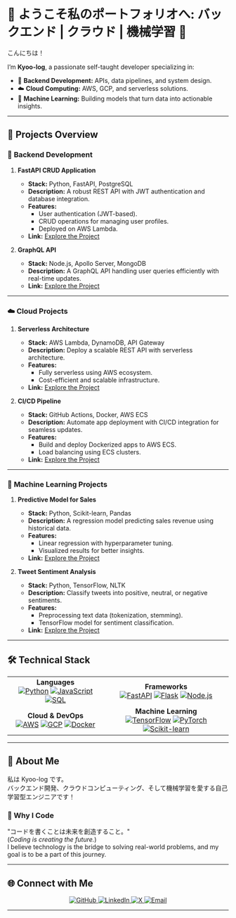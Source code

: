 # 🌟 ようこそ私のポートフォリオへ: バックエンド | クラウド | 機械学習 🌟  

こんにちは！    

I’m **Kyoo-log**, a passionate self-taught developer specializing in:  
- 🧰 **Backend Development:** APIs, data pipelines, and system design.  
- ☁️ **Cloud Computing:** AWS, GCP, and serverless solutions.  
- 🤖 **Machine Learning:** Building models that turn data into actionable insights.  

---

## 📂 Projects Overview  

### 🧰 **Backend Development**  
1. **FastAPI CRUD Application**  
   - **Stack:** Python, FastAPI, PostgreSQL  
   - **Description:** A robust REST API with JWT authentication and database integration.  
   - **Features:**  
     - User authentication (JWT-based).  
     - CRUD operations for managing user profiles.  
     - Deployed on AWS Lambda.  
   - **Link:** [Explore the Project](backend/project1_fastapi/)  

2. **GraphQL API**  
   - **Stack:** Node.js, Apollo Server, MongoDB  
   - **Description:** A GraphQL API handling user queries efficiently with real-time updates.  
   - **Link:** [Explore the Project](backend/project2_graphql/)  

---

### ☁️ **Cloud Projects**  
1. **Serverless Architecture**  
   - **Stack:** AWS Lambda, DynamoDB, API Gateway  
   - **Description:** Deploy a scalable REST API with serverless architecture.  
   - **Features:**  
     - Fully serverless using AWS ecosystem.  
     - Cost-efficient and scalable infrastructure.  
   - **Link:** [Explore the Project](cloud/serverless/)  

2. **CI/CD Pipeline**  
   - **Stack:** GitHub Actions, Docker, AWS ECS  
   - **Description:** Automate app deployment with CI/CD integration for seamless updates.  
   - **Features:**  
     - Build and deploy Dockerized apps to AWS ECS.  
     - Load balancing using ECS clusters.  
   - **Link:** [Explore the Project](cloud/ci_cd_pipeline/)  

---

### 🤖 **Machine Learning Projects**  
1. **Predictive Model for Sales**  
   - **Stack:** Python, Scikit-learn, Pandas  
   - **Description:** A regression model predicting sales revenue using historical data.  
   - **Features:**  
     - Linear regression with hyperparameter tuning.  
     - Visualized results for better insights.  
   - **Link:** [Explore the Project](machine_learning/ml_project1/)  

2. **Tweet Sentiment Analysis**  
   - **Stack:** Python, TensorFlow, NLTK  
   - **Description:** Classify tweets into positive, neutral, or negative sentiments.  
   - **Features:**  
     - Preprocessing text data (tokenization, stemming).  
     - TensorFlow model for sentiment classification.  
   - **Link:** [Explore the Project](machine_learning/ml_project2/)  

---

## 🛠️ Technical Stack  

<p align="center">
  <table>
    <tr>
      <td align="center">
        <b>Languages</b><br>
        <a href="#"><img src="https://img.shields.io/badge/-Python-3776AB?logo=python&logoColor=white&style=for-the-badge" alt="Python"></a>
        <a href="#"><img src="https://img.shields.io/badge/-JavaScript-F7DF1E?logo=javascript&logoColor=black&style=for-the-badge" alt="JavaScript"></a>
        <a href="#"><img src="https://img.shields.io/badge/-SQL-003B57?logo=postgresql&logoColor=white&style=for-the-badge" alt="SQL"></a>
      </td>
      <td align="center">
        <b>Frameworks</b><br>
        <a href="#"><img src="https://img.shields.io/badge/-FastAPI-009688?logo=fastapi&logoColor=white&style=for-the-badge" alt="FastAPI"></a>
        <a href="#"><img src="https://img.shields.io/badge/-Flask-000000?logo=flask&logoColor=white&style=for-the-badge" alt="Flask"></a>
        <a href="#"><img src="https://img.shields.io/badge/-Node.js-339933?logo=node.js&logoColor=white&style=for-the-badge" alt="Node.js"></a>
      </td>
    </tr>
    <tr>
      <td align="center">
        <b>Cloud & DevOps</b><br>
        <a href="#"><img src="https://img.shields.io/badge/-AWS-232F3E?logo=amazon-aws&logoColor=white&style=for-the-badge" alt="AWS"></a>
        <a href="#"><img src="https://img.shields.io/badge/-GCP-4285F4?logo=google-cloud&logoColor=white&style=for-the-badge" alt="GCP"></a>
        <a href="#"><img src="https://img.shields.io/badge/-Docker-2496ED?logo=docker&logoColor=white&style=for-the-badge" alt="Docker"></a>
      </td>
      <td align="center">
        <b>Machine Learning</b><br>
        <a href="#"><img src="https://img.shields.io/badge/-TensorFlow-FF6F00?logo=tensorflow&logoColor=white&style=for-the-badge" alt="TensorFlow"></a>
        <a href="#"><img src="https://img.shields.io/badge/-PyTorch-EE4C2C?logo=pytorch&logoColor=white&style=for-the-badge" alt="PyTorch"></a>
        <a href="#"><img src="https://img.shields.io/badge/-Scikit--learn-F7931E?logo=scikit-learn&logoColor=white&style=for-the-badge" alt="Scikit-learn"></a>
      </td>
    </tr>
  </table>
</p>

---

## 📜 About Me  

私は Kyoo-log です。  
バックエンド開発、クラウドコンピューティング、そして機械学習を愛する自己学習型エンジニアです！  

### 🌟 Why I Code  
"コードを書くことは未来を創造すること。"  
(*Coding is creating the future.*)  
I believe technology is the bridge to solving real-world problems, and my goal is to be a part of this journey.  

---

## 🌐 Connect with Me  

<p align="center">
  <a href="https://github.com/kyoo-log">
    <img src="https://img.shields.io/badge/GitHub-%23181717.svg?style=for-the-badge&logo=github&logoColor=white" alt="GitHub">
  </a>
  <a href="https://linkedin.com/in/movahmi">
    <img src="https://img.shields.io/badge/LinkedIn-%230077B5.svg?style=for-the-badge&logo=linkedin&logoColor=white" alt="LinkedIn">
  </a>
  <a href="https://twitter.com/kyo91_">
    <img src="https://img.shields.io/badge/X-%23000000.svg?style=for-the-badge&logo=x&logoColor=white" alt="X">
  </a>
  <a href="mailto:movahmi@gmail.com">
    <img src="https://img.shields.io/badge/Email-D14836?style=for-the-badge&logo=gmail&logoColor=white" alt="Email">
  </a>
</p>

---
